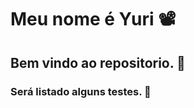 #  Meu nome é Yuri :film_projector:

## Bem vindo ao repositorio. :book:

### Será listado alguns testes. :paperclip:

